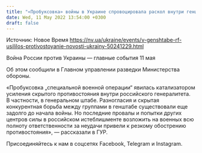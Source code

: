 ```yaml
---
title: "«Пробуксовка» войны в Украине спровоцировала раскол внутри генштаба РФ — разведка"
date: Wed, 11 May 2022 13:54:00 +0300
draft: false
---
```

Источник: Новое Время https://nv.ua/ukraine/events/v-genshtabe-rf-usililos-protivostoyanie-novosti-ukrainy-50241229.html


Война России против Украины — главные события 11 мая

Об этом сообщили в Главном управлении разведки Министерства обороны.

«Пробуксовка „специальной военной операции“ явилась катализатором усиления скрытого противостояния внутри российского генералитета. В частности, в генеральном штабе. Разногласия и скрытая конкурентная борьба между группами в генштабе существовали еще задолго до начала войны. Но последние провалы и попытки других центров силы в российском истеблишменте возложить на военных всю полноту ответственности за неудачи привели к резкому обострению противостояния», — рассказали в ГУР.

Присоединяйтесь к нам в соцсетях Facebook, Telegram и Instagram.
